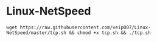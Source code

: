 # Linux-NetSpeed
```
wget https://raw.githubusercontent.com/veip007/Linux-NetSpeed/master/tcp.sh && chmod +x tcp.sh && ./tcp.sh
```
